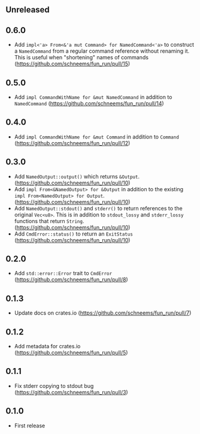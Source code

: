 ## Unreleased

## 0.6.0

- Add `impl<'a> From<&'a mut Command> for NamedCommand<'a>` to construct a `NamedCommand` from a regular command reference without renaming it. This is useful when "shortening" names of commands (https://github.com/schneems/fun_run/pull/15)

## 0.5.0

- Add `impl CommandWithName for &mut NamedCommand` in addition to `NamedCommand` (https://github.com/schneems/fun_run/pull/14)

## 0.4.0

- Add `impl CommandWithName for &mut Command` in addition to `Command` (https://github.com/schneems/fun_run/pull/12)

## 0.3.0

- Add `NamedOutput::output()` which returns `&Output`. (https://github.com/schneems/fun_run/pull/10)
- Add `impl From<&NamedOutput> for &Output` in addition to the existing `impl From<NamedOutput> for Output`. (https://github.com/schneems/fun_run/pull/10)
- Add `NamedOutput::stdout()` and `stderr()` to return references to the original `Vec<u8>`. This is in addition to `stdout_lossy` and `stderr_lossy` functions that return `String`. (https://github.com/schneems/fun_run/pull/10)
- Add `CmdError::status()` to return an `ExitStatus` (https://github.com/schneems/fun_run/pull/10)

## 0.2.0

- Add `std::error::Error` trait to `CmdError` (https://github.com/schneems/fun_run/pull/8)

## 0.1.3

- Update docs on crates.io (https://github.com/schneems/fun_run/pull/7)

## 0.1.2

- Add metadata for crates.io (https://github.com/schneems/fun_run/pull/5)

## 0.1.1

- Fix stderr copying to stdout bug (https://github.com/schneems/fun_run/pull/3)

## 0.1.0

- First release
